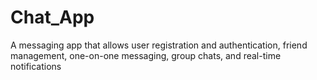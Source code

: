 # Chat_App
A messaging app that allows user registration and authentication, friend management, one-on-one messaging, group chats, and real-time notifications

